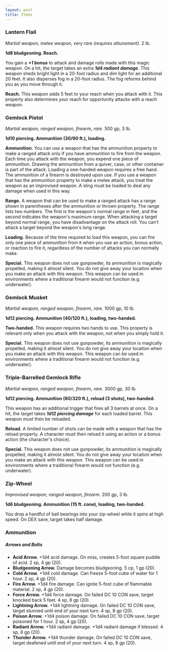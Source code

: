 ```yaml
---
layout: post
title: Items
---
```


### Lantern Flail

*Martial weapon, melee weapon, very rare (requires attunement).* 2 lb.

**1d8 bludgeoning. Reach.**

You gain a ***+1 bonus*** to attack and damage rolls made with this magic weapon. On a hit, the target takes an extra ***1d4 radiant damage***. This weapon sheds bright light in a 20-foot radius and dim light for an additional 20 feet. It also disperses fog in a 20-foot radius. The fog reforms behind you as you move through it.

**Reach.** This weapon adds 5 feet to your reach when you attack with it. This property also determines your reach for opportunity attacks with a reach weapon.

### Gemlock Pistol

*Martial weapon, ranged weapon, firearm, rare.* 500 gp, 3 lb.

**1d10 piercing. Ammunition (30/90 ft.), loading.**

**Ammunition.** You can use a weapon that has the ammunition property to make a ranged attack only if you have ammunition to fire from the weapon. Each time you attack with the weapon, you expend one piece of ammunition. Drawing the ammunition from a quiver, case, or other container is part of the attack. Loading a one-handed weapon requires a free hand. The ammunition of a firearm is destroyed upon use. If you use a weapon that has the ammunition property to make a melee attack, you treat the weapon as an improvised weapon. A sling must be loaded to deal any damage when used in this way.

**Range.** A weapon that can be used to make a ranged attack has a range shown in parentheses after the ammunition or thrown property. The range lists two numbers. The first is the weapon's normal range in feet, and the second indicates the weapon's maximum range. When attacking a target beyond normal range, you have disadvantage on the attack roll. You can't attack a target beyond the weapon's long range.

**Loading.** Because of the time required to load this weapon, you can fire only one piece of ammunition from it when you use an action, bonus action, or reaction to fire it, regardless of the number of attacks you can normally make.

**Special.** This weapon does not use gunpowder, its ammunition is magically propelled, making it almost silent. You do not give away your location when you make an attack with this weapon. This weapon can be used in environments where a traditional firearm would not function (e.g. underwater).

### Gemlock Musket

*Martial weapon, ranged weapon, firearm, rare.* 1000 gp, 10 lb.

**1d12 piercing. Ammunition (40/120 ft.), loading, two-handed.**

**Two-handed.** This weapon requires two hands to use. This property is relevant only when you attack with the weapon, not when you simply hold it.

**Special.** This weapon does not use gunpowder, its ammunition is magically propelled, making it almost silent. You do not give away your location when you make an attack with this weapon. This weapon can be used in environments where a traditional firearm would not function (e.g. underwater).

### Triple-Barrelled Gemlock Rifle

*Martial weapon, ranged weapon, firearm, rare.* 3000 gp, 30 lb.

**1d12 piercing. Ammunition (80/320 ft.), reload (3 shots), two-handed.**

This weapon has an additional trigger that fires all 3 barrels at once. On a hit, the target takes ***1d12 piercing damage*** for each loaded barrel. This weapon must then be reloaded.

**Reload.** A limited number of shots can be made with a weapon that has the reload property. A character must then reload it using an action or a bonus action (the character's choice).

**Special.** This weapon does not use gunpowder, its ammunition is magically propelled, making it almost silent. You do not give away your location when you make an attack with this weapon. This weapon can be used in environments where a traditional firearm would not function (e.g. underwater).

### Zip-Wheel

*Improvised weapon, ranged weapon, firearm.* 200 gp, 3 lb.

**1d6 bludgeoning. Ammunition (15 ft. cone), loading, two-handed.**

You drop a handful of ball bearings into your zip-wheel while it spins at high speed. On DEX save, target takes half damage.

### Ammunition

##### **Arrows and Bolts**

- **Acid Arrow.** +1d4 acid damage. On miss, creates 5-foot square puddle of acid. 2 sp, 4 gp (20).
- **Bludgeoning Arrow.** Damage becomes bludgeoning. 5 cp, 1 gp (20).
- **Cold Arrow.** +1d4 cold damage. Can freeze 5-foot cube of water for 1 hour. 2 sp, 4 gp (20).
- **Fire Arrow.** +1d4 fire damage. Can ignite 5-foot cube of flammable material. 2 sp, 4 gp (20).
- **Force Arrow.** +1d4 force damage. On failed DC 10 CON save, target knocked back 5 feet. 4 sp, 8 gp (20).
- **Lightning Arrow.** +1d4 lightning damage. On failed DC 10 CON save, target stunned until end of your next turn. 4 sp, 8 gp (20).
- **Poison Arrow.** +1d4 poison damage. On failed DC 10 CON save, target poisoned for 1 hour. 2 sp, 4 gp (20).
- **Radiant Arrow.** +1d4 radiant damage. +1d4 radiant damage if blessed. 4 sp, 8 gp (20).
- **Thunder Arrow.** +1d4 thunder damage. On failed DC 10 CON save, target deafened until end of your next turn. 4 sp, 8 gp (20).
